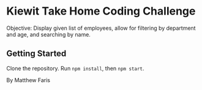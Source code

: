 # Kiewit Take Home Coding Challenge

Objective: Display given list of employees, allow for filtering by department and age, and searching by name.

## Getting Started

Clone the repository.
Run 
```npm install```, then
```npm start```.

By Matthew Faris
